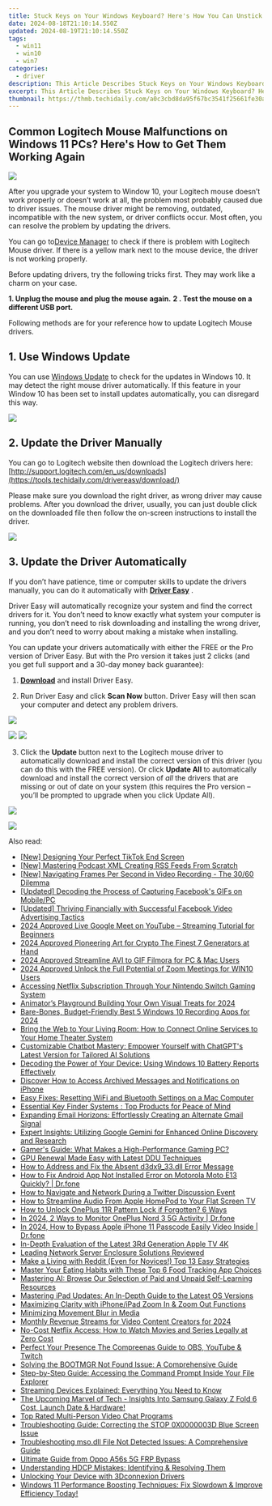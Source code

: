 ```yaml
---
title: Stuck Keys on Your Windows Keyboard? Here's How You Can Unstick Them!
date: 2024-08-18T21:10:14.550Z
updated: 2024-08-19T21:10:14.550Z
tags:
  - win11
  - win10
  - win7
categories:
  - driver
description: This Article Describes Stuck Keys on Your Windows Keyboard? Here's How You Can Unstick Them!
excerpt: This Article Describes Stuck Keys on Your Windows Keyboard? Here's How You Can Unstick Them!
thumbnail: https://thmb.techidaily.com/a0c3cbd8da95f67bc3541f25661fe30a0c6972d4ccaf476511883f0c541f437a.jpg
---
```


## Common Logitech Mouse Malfunctions on Windows 11 PCs? Here's How to Get Them Working Again

![](https://images.drivereasy.com/wp-content/uploads/2016/09/img_57d1108c726e4.jpg)

 After you upgrade your system to Window 10, your Logitech mouse doesn’t work properly or doesn’t work at all, the problem most probably caused due to driver issues. The mouse driver might be removing, outdated, incompatible with the new system, or driver conflicts occur. Most often, you can resolve the problem by updating the drivers.

 You can go to[Device Manager](https://tools.techidaily.com/drivereasy/download/) to check if there is problem with Logitech Mouse driver. If there is a yellow mark next to the mouse device, the driver is not working properly.

 Before updating drivers, try the following tricks first. They may work like a charm on your case.

**1\. Unplug the mouse and plug the mouse again.**
**2 . Test the mouse on a different USB port.**

 Following methods are for your reference how to update Logitech Mouse drivers.

## **1\. Use Windows Update**

 You can use [Windows Update](https://tools.techidaily.com/drivereasy/download/) to check for the updates in Windows 10\. It may detect the right mouse driver automatically. If this feature in your Window 10 has been set to install updates automatically, you can disregard this way.

![](https://images.drivereasy.com/wp-content/uploads/2017/04/img_58f0ab21a2c42.png)

## **2\. Update the Driver Manually**

 You can go to Logitech website then download the Logitech drivers here:[http://support.logitech.com/en_us/downloads](https://tools.techidaily.com/drivereasy/download/)

 Please make sure you download the right driver, as wrong driver may cause problems. After you download the driver, usually, you can just double click on the downloaded file then follow the on-screen instructions to install the driver.

<!-- affiliate ads begin -->
<a href="https://store.nero.com/order/checkout.php?PRODS=22889392&QTY=1&AFFILIATE=108875&CART=1"><img src="http://webstatic.nero.com/nero2015-com-wAssets/img/affiliate/media/banner728-90eng.jpg" border="0"></a>
<!-- affiliate ads end -->
## **3\. Update the Driver Automatically**

 If you don’t have patience, time or computer skills to update the drivers manually,  you can do it automatically with **[Driver Easy](https://tools.techidaily.com/drivereasy/download/)**  .

 Driver Easy will automatically recognize your system and find the correct drivers for it. You don’t need to know exactly what system your computer is running, you don’t need to risk downloading and installing the wrong driver, and you don’t need to worry about making a mistake when installing.

 You can update your drivers automatically with either the FREE or the Pro version of Driver Easy. But with the Pro version it takes just 2 clicks (and you get full support and a 30-day money back guarantee):

 1) **[Download](https://tools.techidaily.com/drivereasy/download/)**   and install Driver Easy.

 2) Run Driver Easy and click **Scan Now**   button. Driver Easy will then scan your computer and detect any problem drivers.

![](https://images.drivereasy.com/wp-content/uploads/2021/09/DE-scan.jpg)

<!-- affiliate ads begin -->
<a href="https://shop.manycam.com/order/checkout.php?PRODS=17727588&QTY=1&AFFILIATE=108875&CART=1"><img src="https://secure.avangate.com/images/merchant/8230bea7d54bcdf99cdfe85cb07313d5/mcaffbanner600x500.png" border="0"></a>
<a href="https://shop.manycam.com/order/checkout.php?PRODS=17727588&QTY=1&AFFILIATE=108875&CART=1"><img src="https://secure.avangate.com/images/merchant/8230bea7d54bcdf99cdfe85cb07313d5/Affiliates_300x250px_valentinesday.png" border="0"></a>
<!-- affiliate ads end -->
 3) Click the **Update** button next to the Logitech mouse driver to automatically download and install the correct version of this driver (you can do this with the FREE version). Or click **Update All**  to automatically download and install the correct version of _all_   the drivers that are missing or out of date on your system (this requires the Pro version – you’ll be prompted to upgrade when you click Update All).

![](https://images.drivereasy.com/wp-content/uploads/2019/12/2019-12-20_14-33-33-1.jpg)

<!-- affiliate ads begin -->
<a href="https://store.movavi.com/affiliate.php?ACCOUNT=MOVAVI&AFFILIATE=108875&PATH=https%3A%2F%2Fwww.movavi.com%3FAFFILIATE%3D108875%26RESOURCE%3DMovavi%2BVideo%2BConverter%2BBox"><img src="https://mcusercontent.com/0885a03ded3d480dca9287f12/images/8020c1dc-518e-3bdf-6e7b-e6d1bdf1597b.jpg" border="0"></a>
<!-- affiliate ads end -->
<ins class="adsbygoogle"
     style="display:block"
     data-ad-format="autorelaxed"
     data-ad-client="ca-pub-7571918770474297"
     data-ad-slot="1223367746"></ins>



<ins class="adsbygoogle"
     style="display:block"
     data-ad-client="ca-pub-7571918770474297"
     data-ad-slot="8358498916"
     data-ad-format="auto"
     data-full-width-responsive="true"></ins>

<span class="atpl-alsoreadstyle">Also read:</span>
<div><ul>
<li><a href="https://tiktok-video-files.techidaily.com/new-designing-your-perfect-tiktok-end-screen/"><u>[New] Designing Your Perfect TikTok End Screen</u></a></li>
<li><a href="https://extra-approaches.techidaily.com/new-mastering-podcast-xml-creating-rss-feeds-from-scratch/"><u>[New] Mastering Podcast XML  Creating RSS Feeds From Scratch</u></a></li>
<li><a href="https://on-screen-recording.techidaily.com/new-navigating-frames-per-second-in-video-recording-the-3060-dilemma/"><u>[New] Navigating Frames Per Second in Video Recording - The 30/60 Dilemma</u></a></li>
<li><a href="https://facebook-video-content.techidaily.com/updated-decoding-the-process-of-capturing-facebooks-gifs-on-mobilepc/"><u>[Updated] Decoding the Process of Capturing Facebook's GIFs on Mobile/PC</u></a></li>
<li><a href="https://facebook-clips.techidaily.com/updated-thriving-financially-with-successful-facebook-video-advertising-tactics/"><u>[Updated] Thriving Financially with Successful Facebook Video Advertising Tactics</u></a></li>
<li><a href="https://youtube-help.techidaily.com/2024-approved-live-google-meet-on-youtube-streaming-tutorial-for-beginners/"><u>2024 Approved  Live Google Meet on YouTube – Streaming Tutorial for Beginners</u></a></li>
<li><a href="https://article-files.techidaily.com/2024-approved-pioneering-art-for-crypto-the-finest-7-generators-at-hand/"><u>2024 Approved  Pioneering Art for Crypto  The Finest 7 Generators at Hand</u></a></li>
<li><a href="https://some-skills.techidaily.com/2024-approved-streamline-avi-to-gif-filmora-for-pc-and-mac-users/"><u>2024 Approved  Streamline AVI to GIF  Filmora for PC & Mac Users</u></a></li>
<li><a href="https://fox-access.techidaily.com/2024-approved-unlock-the-full-potential-of-zoom-meetings-for-win10-users/"><u>2024 Approved  Unlock the Full Potential of Zoom Meetings for WIN10 Users</u></a></li>
<li><a href="https://techtrends.techidaily.com/accessing-netflix-subscription-through-your-nintendo-switch-gaming-system/"><u>Accessing Netflix Subscription Through Your Nintendo Switch Gaming System</u></a></li>
<li><a href="https://youtube-video-recordings.techidaily.com/animators-playground-building-your-own-visual-treats-for-2024/"><u>Animator’s Playground  Building Your Own Visual Treats for 2024</u></a></li>
<li><a href="https://extra-lessons.techidaily.com/bare-bones-budget-friendly-best-5-windows-10-recording-apps-for-2024/"><u>Bare-Bones, Budget-Friendly  Best 5 Windows 10 Recording Apps for 2024</u></a></li>
<li><a href="https://techtrends.techidaily.com/bring-the-web-to-your-living-room-how-to-connect-online-services-to-your-home-theater-system/"><u>Bring the Web to Your Living Room: How to Connect Online Services to Your Home Theater System</u></a></li>
<li><a href="https://tech-haven.techidaily.com/customizable-chatbot-mastery-empower-yourself-with-chatgpts-latest-version-for-tailored-ai-solutions/"><u>Customizable Chatbot Mastery: Empower Yourself with ChatGPT's Latest Version for Tailored AI Solutions</u></a></li>
<li><a href="https://techtrends.techidaily.com/decoding-the-power-of-your-device-using-windows-10-battery-reports-effectively/"><u>Decoding the Power of Your Device: Using Windows 10 Battery Reports Effectively</u></a></li>
<li><a href="https://techtrends.techidaily.com/discover-how-to-access-archived-messages-and-notifications-on-iphone/"><u>Discover How to Access Archived Messages and Notifications on iPhone</u></a></li>
<li><a href="https://techtrends.techidaily.com/easy-fixes-resetting-wifi-and-bluetooth-settings-on-a-mac-computer/"><u>Easy Fixes: Resetting WiFi and Bluetooth Settings on a Mac Computer</u></a></li>
<li><a href="https://techtrends.techidaily.com/essential-key-finder-systems-top-products-for-peace-of-mind/"><u>Essential Key Finder Systems : Top Products for Peace of Mind</u></a></li>
<li><a href="https://techtrends.techidaily.com/expanding-email-horizons-effortlessly-creating-an-alternate-gmail-signal/"><u>Expanding Email Horizons: Effortlessly Creating an Alternate Gmail Signal</u></a></li>
<li><a href="https://techtrends.techidaily.com/expert-insights-utilizing-google-gemini-for-enhanced-online-discovery-and-research/"><u>Expert Insights: Utilizing Google Gemini for Enhanced Online Discovery and Research</u></a></li>
<li><a href="https://techtrends.techidaily.com/gamers-guide-what-makes-a-high-performance-gaming-pc/"><u>Gamer's Guide: What Makes a High-Performance Gaming PC?</u></a></li>
<li><a href="https://driver-install.techidaily.com/gpu-renewal-made-easy-with-latest-ddu-techniques/"><u>GPU Renewal Made Easy with Latest DDU Techniques</u></a></li>
<li><a href="https://techtrends.techidaily.com/how-to-address-and-fix-the-absent-d3dx933dll-error-message/"><u>How to Address and Fix the Absent d3dx9_33.dll Error Message</u></a></li>
<li><a href="https://change-location.techidaily.com/how-to-fix-android-app-not-installed-error-on-motorola-moto-e13-quickly-drfone-by-drfone-fix-android-problems-fix-android-problems/"><u>How to Fix Android App Not Installed Error on Motorola Moto E13 Quickly? | Dr.fone</u></a></li>
<li><a href="https://techtrends.techidaily.com/how-to-navigate-and-network-during-a-twitter-discussion-event/"><u>How to Navigate and Network During a Twitter Discussion Event</u></a></li>
<li><a href="https://techtrends.techidaily.com/how-to-streamline-audio-from-apple-homepod-to-your-flat-screen-tv/"><u>How to Streamline Audio From Apple HomePod to Your Flat Screen TV</u></a></li>
<li><a href="https://easy-unlock-android.techidaily.com/how-to-unlock-oneplus-11r-pattern-lock-if-forgotten-6-ways-by-drfone-android/"><u>How to Unlock OnePlus 11R Pattern Lock if Forgotten? 6 Ways</u></a></li>
<li><a href="https://android-location-track.techidaily.com/in-2024-2-ways-to-monitor-oneplus-nord-3-5g-activity-drfone-by-drfone-virtual-android/"><u>In 2024, 2 Ways to Monitor OnePlus Nord 3 5G Activity | Dr.fone</u></a></li>
<li><a href="https://iphone-unlock.techidaily.com/in-2024-how-to-bypass-apple-iphone-11-passcode-easily-video-inside-drfone-by-drfone-ios/"><u>In 2024, How to Bypass Apple iPhone 11 Passcode Easily Video Inside | Dr.fone</u></a></li>
<li><a href="https://techtrends.techidaily.com/in-depth-evaluation-of-the-latest-3rd-generation-apple-tv-4k/"><u>In-Depth Evaluation of the Latest 3Rd Generation Apple TV 4K</u></a></li>
<li><a href="https://techtrends.techidaily.com/leading-network-server-enclosure-solutions-reviewed/"><u>Leading Network Server Enclosure Solutions Reviewed</u></a></li>
<li><a href="https://extra-hints.techidaily.com/make-a-living-with-reddit-even-for-novices-top-13-easy-strategies/"><u>Make a Living with Reddit (Even for Novices!)  Top 13 Easy Strategies</u></a></li>
<li><a href="https://techtrends.techidaily.com/master-your-eating-habits-with-these-top-6-food-tracking-app-choices/"><u>Master Your Eating Habits with These Top 6 Food Tracking App Choices</u></a></li>
<li><a href="https://techtrends.techidaily.com/mastering-ai-browse-our-selection-of-paid-and-unpaid-self-learning-resources/"><u>Mastering AI: Browse Our Selection of Paid and Unpaid Self-Learning Resources</u></a></li>
<li><a href="https://techtrends.techidaily.com/mastering-ipad-updates-an-in-depth-guide-to-the-latest-os-versions/"><u>Mastering iPad Updates: An In-Depth Guide to the Latest OS Versions</u></a></li>
<li><a href="https://techtrends.techidaily.com/maximizing-clarity-with-iphoneipad-zoom-in-and-zoom-out-functions/"><u>Maximizing Clarity with iPhone/iPad Zoom In & Zoom Out Functions</u></a></li>
<li><a href="https://extra-information.techidaily.com/minimizing-movement-blur-in-media/"><u>Minimizing Movement Blur in Media</u></a></li>
<li><a href="https://youtube-help.techidaily.com/monthly-revenue-streams-for-video-content-creators-for-2024/"><u>Monthly Revenue Streams for Video Content Creators for 2024</u></a></li>
<li><a href="https://techtrends.techidaily.com/no-cost-netflix-access-how-to-watch-movies-and-series-legally-at-zero-cost/"><u>No-Cost Netflix Access: How to Watch Movies and Series Legally at Zero Cost</u></a></li>
<li><a href="https://on-screen-recording.techidaily.com/perfect-your-presence-the-compreenas-guide-to-obs-youtube-and-twitch/"><u>Perfect Your Presence  The Compreenas Guide to OBS, YouTube & Twitch</u></a></li>
<li><a href="https://techtrends.techidaily.com/solving-the-bootmgr-not-found-issue-a-comprehensive-guide/"><u>Solving the BOOTMGR Not Found Issue: A Comprehensive Guide</u></a></li>
<li><a href="https://techtrends.techidaily.com/step-by-step-guide-accessing-the-command-prompt-inside-your-file-explorer/"><u>Step-by-Step Guide: Accessing the Command Prompt Inside Your File Explorer</u></a></li>
<li><a href="https://techtrends.techidaily.com/streaming-devices-explained-everything-you-need-to-know/"><u>Streaming Devices Explained: Everything You Need to Know</u></a></li>
<li><a href="https://tech-recovery.techidaily.com/1722862697502-the-upcoming-marvel-of-tech-insights-into-samsung-galaxy-z-fold-6-cost-launch-date-and-hardware/"><u>The Upcoming Marvel of Tech - Insights Into Samsung Galaxy Z Fold 6 Cost, Launch Date & Hardware!</u></a></li>
<li><a href="https://techtrends.techidaily.com/top-rated-multi-person-video-chat-programs/"><u>Top Rated Multi-Person Video Chat Programs</u></a></li>
<li><a href="https://techtrends.techidaily.com/troubleshooting-guide-correcting-the-stop-0x0000003d-blue-screen-issue/"><u>Troubleshooting Guide: Correcting the STOP 0X0000003D Blue Screen Issue</u></a></li>
<li><a href="https://techtrends.techidaily.com/troubleshooting-msodll-file-not-detected-issues-a-comprehensive-guide/"><u>Troubleshooting mso.dll File Not Detected Issues: A Comprehensive Guide</u></a></li>
<li><a href="https://android-frp.techidaily.com/ultimate-guide-from-oppo-a56s-5g-frp-bypass-by-drfone-android/"><u>Ultimate Guide from Oppo A56s 5G FRP Bypass</u></a></li>
<li><a href="https://techtrends.techidaily.com/understanding-hdcp-mistakes-identifying-and-resolving-them/"><u>Understanding HDCP Mistakes: Identifying & Resolving Them</u></a></li>
<li><a href="https://driver-install.techidaily.com/unlocking-your-device-with-3dconnexion-drivers/"><u>Unlocking Your Device with 3Dconnexion Drivers</u></a></li>
<li><a href="https://techtrends.techidaily.com/1722895616193-windows-11-performance-boosting-techniques-fix-slowdown-and-improve-efficiency-today/"><u>Windows 11 Performance Boosting Techniques: Fix Slowdown & Improve Efficiency Today!</u></a></li>
</ul></div>
